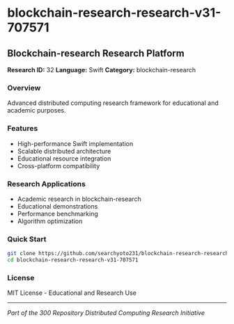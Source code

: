 # blockchain-research-research-v31-707571

## Blockchain-research Research Platform

**Research ID:** 32
**Language:** Swift
**Category:** blockchain-research

### Overview
Advanced distributed computing research framework for educational and academic purposes.

### Features
- High-performance Swift implementation
- Scalable distributed architecture
- Educational resource integration
- Cross-platform compatibility

### Research Applications
- Academic research in blockchain-research
- Educational demonstrations
- Performance benchmarking
- Algorithm optimization

### Quick Start
```bash
git clone https://github.com/searchyoto231/blockchain-research-research-v31-707571.git
cd blockchain-research-research-v31-707571
```

### License
MIT License - Educational and Research Use

---
*Part of the 300 Repository Distributed Computing Research Initiative*